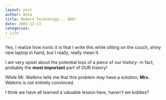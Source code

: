 ```yaml
--- 
layout: post
author: Anna
title: Modern Technology... BAH!
date: 2003-12-13
categories: 
- Life
---
```


Yes, I realize how ironic it is that I write this while sitting on the couch, shiny new laptop in hand, but I really, really mean it.

I am very upset about the potential loss of a piece of our history- in fact, probably the **most important** part of OUR history!

While Mr. Watkins tells me that this problem may have a solution; **Mrs.** Watkins is not entirely convinced.

I think we have all learned a valuable lesson here, haven't we kiddies?